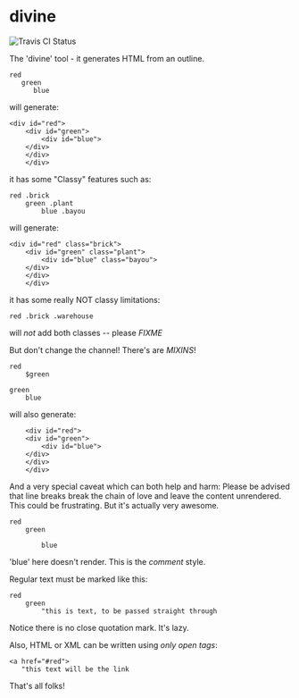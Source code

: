 # divine

![Travis CI Status](https://api.travis-ci.org/element0/divine.svg?branch=master)

The 'divine' tool - it generates HTML from an outline.

	red
	   green
	      blue

will generate:

	<div id="red">
	    <div id="green">
	        <div id="blue">
		</div>
	    </div>
        </div>

it has some "Classy" features such as:

	red .brick
	    green .plant
	        blue .bayou

will generate:


	<div id="red" class="brick">
	    <div id="green" class="plant">
	        <div id="blue" class="bayou">
		</div>
	    </div>
        </div>

it has some really NOT classy limitations:

	red .brick .warehouse

will _not_ add both classes -- please *FIXME*

But don't change the channel!  There's are _MIXINS_!

	red
	    $green

	green
	    blue

will also generate:
	
        <div id="red">
	    <div id="green">
	        <div id="blue">
		</div>
	    </div>
        </div>

And a very special caveat which can both help and harm: Please be advised that line breaks break the chain of love and leave the content unrendered.  This could be frustrating.  But it's actually very awesome.

	red
	    green
	    
	        blue

'blue' here doesn't render.  This is the *comment* style.

Regular text must be marked like this:

	red
	    green
	        "this is text, to be passed straight through

Notice there is no close quotation mark.  It's lazy.

Also, HTML or XML can be written using *only open tags*:

	<a href="#red">
	   "this text will be the link

That's all folks!
